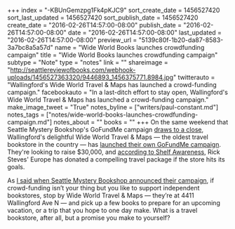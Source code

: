 +++
index = "-KBUnGemzpg1Fk4pKJC9"
sort_create_date = 1456527420
sort_last_updated = 1456527420
sort_publish_date = 1456527420
create_date = "2016-02-26T14:57:00-08:00"
publish_date = "2016-02-26T14:57:00-08:00"
date = "2016-02-26T14:57:00-08:00"
last_updated = "2016-02-26T14:57:00-08:00"
preview_url = "5139c80f-1b20-da87-8583-3a7bc8a5a57d"
name = "Wide World Books launches crowdfunding campaign"
title = "Wide World Books launches crowdfunding campaign"
subtype = "Note"
type = "notes"
link = ""
shareimage = "http://seattlereviewofbooks.com/webhook-uploads/1456527363320/9446893_1456375771.8984.jpg"
twitterauto = "Wallingford's Wide World Travel & Maps has launched a crowd-funding campaign."
facebookauto = "In a last-ditch effort to stay open, Wallingford's Wide World Travel & Maps has launched a crowd-funding campaign."
make_image_tweet = "True"
notes_byline = ["writers/paul-constant.md"]
notes_tags = ["notes/wide-world-books-launches-crowdfunding-campaign.md"]
notes_about = ""
books = ""
+++
On the same weekend that Seattle Mystery Bookshop's GoFundMe campaign [draws to a close](https://www.gofundme.com/seattlemystery), Wallingford's delightful Wide World Travel & Maps — the oldest travel bookstore in the country — has [launched their own GoFundMe campaign](https://www.gofundme.com/wideworldbooks). They're looking to raise $30,000, and [according to Shelf Awareness](http://www.shelf-awareness.com/issue.html?issue=2698#m31577), Rick Steves' Europe has donated a compelling travel package if the store hits its goals.

As [I said when Seattle Mystery Bookshop announced their campaign](http://seattlereviewofbooks.com/notes/2016/01/15/seattle-mystery-bookshop-launches-gofundme-campaign/), if crowd-funding isn’t your thing but you like to support independent bookstores, stop by Wide World Travel & Maps — they’re at 4411 Wallingford Ave N — and pick up a few books to prepare for an upcoming vacation, or a trip that you hope to one day make. What is a travel bookstore, after all, but a promise you make to yourself?